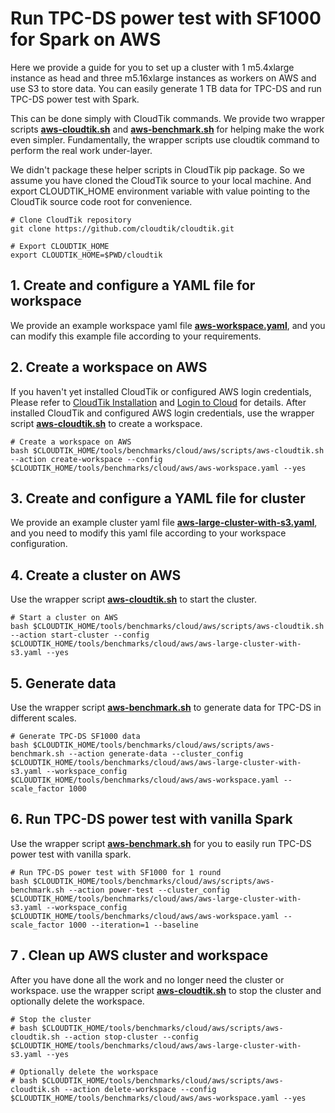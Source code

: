 # Run TPC-DS power test with SF1000 for Spark on AWS

Here we provide a guide for you to set up a cluster with 1 m5.4xlarge instance as head and three m5.16xlarge instances as workers on AWS and use S3 to store data.
You can easily generate 1 TB data for TPC-DS and run TPC-DS power test with Spark.

This can be done simply with CloudTik commands. We provide two wrapper scripts **[aws-cloudtik.sh](./scripts/aws-cloudtik.sh)** and **[aws-benchmark.sh](./scripts/aws-benchmark.sh)**
for helping make the work even simpler. Fundamentally, the wrapper scripts use cloudtik command to perform the real work under-layer.

We didn't package these helper scripts in CloudTik pip package.
So we assume you have cloned the CloudTik source to your local machine.
And export CLOUDTIK_HOME environment variable with value pointing to the CloudTik source code root for convenience.

```buildoutcfg
# Clone CloudTik repository
git clone https://github.com/cloudtik/cloudtik.git

# Export CLOUDTIK_HOME
export CLOUDTIK_HOME=$PWD/cloudtik
```

## 1. Create and configure a YAML file for workspace
We provide an example workspace yaml file **[aws-workspace.yaml](./aws-workspace.yaml)**, 
and you can modify this example file according to your requirements. 

## 2. Create a workspace on AWS
If you haven't yet installed CloudTik or configured AWS login credentials,
Please refer to [CloudTik Installation](https://cloudtik.readthedocs.io/en/latest/UserGuide/installation.html)
and [Login to Cloud](https://cloudtik.readthedocs.io/en/latest/UserGuide/login-to-cloud.html) for details.
After installed CloudTik and configured AWS login credentials,
use the wrapper script **[aws-cloudtik.sh](./scripts/aws-cloudtik.sh)** to create a workspace.

```buildoutcfg
# Create a workspace on AWS
bash $CLOUDTIK_HOME/tools/benchmarks/cloud/aws/scripts/aws-cloudtik.sh --action create-workspace --config $CLOUDTIK_HOME/tools/benchmarks/cloud/aws/aws-workspace.yaml --yes
```

## 3. Create and configure a YAML file for cluster
We provide an example cluster yaml file **[aws-large-cluster-with-s3.yaml](./aws-large-cluster-with-s3.yaml)**, 
and you need to modify this yaml file according to your workspace configuration. 

## 4. Create a cluster on AWS
Use the wrapper script **[aws-cloudtik.sh](./scripts/aws-cloudtik.sh)** to start the cluster. 

```buildoutcfg
# Start a cluster on AWS
bash $CLOUDTIK_HOME/tools/benchmarks/cloud/aws/scripts/aws-cloudtik.sh --action start-cluster --config $CLOUDTIK_HOME/tools/benchmarks/cloud/aws/aws-large-cluster-with-s3.yaml --yes
```

## 5. Generate data
Use the wrapper script **[aws-benchmark.sh](./scripts/aws-benchmark.sh)** to generate data for TPC-DS in different scales.
```buildoutcfg
# Generate TPC-DS SF1000 data
bash $CLOUDTIK_HOME/tools/benchmarks/cloud/aws/scripts/aws-benchmark.sh --action generate-data --cluster_config $CLOUDTIK_HOME/tools/benchmarks/cloud/aws/aws-large-cluster-with-s3.yaml --workspace_config $CLOUDTIK_HOME/tools/benchmarks/cloud/aws/aws-workspace.yaml --scale_factor 1000
```

## 6. Run TPC-DS power test with vanilla Spark
Use the wrapper script **[aws-benchmark.sh](./scripts/aws-benchmark.sh)** for you to easily run TPC-DS power test with vanilla spark.
```buildoutcfg
# Run TPC-DS power test with SF1000 for 1 round 
bash $CLOUDTIK_HOME/tools/benchmarks/cloud/aws/scripts/aws-benchmark.sh --action power-test --cluster_config $CLOUDTIK_HOME/tools/benchmarks/cloud/aws/aws-large-cluster-with-s3.yaml --workspace_config $CLOUDTIK_HOME/tools/benchmarks/cloud/aws/aws-workspace.yaml --scale_factor 1000 --iteration=1 --baseline
```

## 7 . Clean up AWS cluster and workspace
After you have done all the work and no longer need the cluster or workspace.
use the wrapper script **[aws-cloudtik.sh](./scripts/aws-cloudtik.sh)** to stop the cluster
and optionally delete the workspace.

```buildoutcfg
# Stop the cluster
# bash $CLOUDTIK_HOME/tools/benchmarks/cloud/aws/scripts/aws-cloudtik.sh --action stop-cluster --config $CLOUDTIK_HOME/tools/benchmarks/cloud/aws/aws-large-cluster-with-s3.yaml --yes

# Optionally delete the workspace
# bash $CLOUDTIK_HOME/tools/benchmarks/cloud/aws/scripts/aws-cloudtik.sh --action delete-workspace --config $CLOUDTIK_HOME/tools/benchmarks/cloud/aws/aws-workspace.yaml --yes
```
